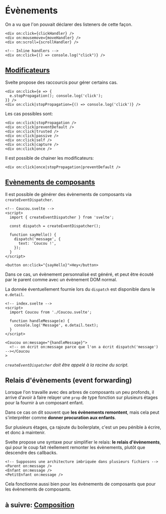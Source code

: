# Évènements

On a vu que l'on pouvait déclarer des listeners de cette façon.

```svelte
<div on:click={clickHandler} />
<div on:mousemove={moveHandler} />
<div on:scroll={scrollHandler} />

<!-- Inline handlers -->
<div on:click={() => console.log("click")} />
```

## [Modificateurs](https://svelte.dev/tutorial/event-modifiers)

Svelte propose des raccourcis pour gérer certains cas.

```svelte
<div on:click={e => {
  e.stopPropagation(); console.log('click');
}} />
<div on:click|stopPropagation={() => console.log('click')} />
```

Les cas possibles sont:

```svelte
<div on:click|stopPropagation />
<div on:click|preventDefault />
<div on:click|trusted />
<div on:click|passive />
<div on:click|self />
<div on:click|capture />
<div on:click|once />
```

Il est possible de chainer les modificateurs:

```svelte
<div on:click|once|stopPropagation|preventDefault />
```

## [Evènements de composants](https://svelte.dev/tutorial/component-events)

Il est possible de générer des évènements de composants via `createEventDispatcher`.

```svelte
<!-- Coucou.svelte -->
<script>
  import { createEventDispatcher } from 'svelte';

  const dispatch = createEventDispatcher();

  function sayHello() {
    dispatch('message', {
      text: 'Coucou !',
    });
  }
</script>

<button on:click="{sayHello}">Hey</button>
```

Dans ce cas, un évènement personnalisé est généré, et peut être écouté par le parent comme avec un évènement DOM normal.

La donnée éventuellement fournie lors du `dispatch` est disponible dans le `e.detail`.

```svelte
<!-- index.svelte -->
<script>
  import Coucou from './Coucou.svelte';

  function handleMessage(e) {
    console.log('Message', e.detail.text);
  }
</script>

<Coucou on:message="{handleMessage}">
  <!-- on écrit on:message parce que l'on a écrit dispatch('message') --></Coucou
>
```

_`createEventDispatcher` doit être appelé à la racine du script._

## Relais d'évènements (event forwarding)

Lorsque l'on travaille avec des arbres de composants un peu profonds, il arrive d'avoir à faire relayer une `prop` de type fonction sur plusieurs étages pour la fournir à un composant enfant.

Dans ce cas on dit souvent que **les évènements remontent**, mais cela peut s'interprêter comme **donner procuration aux enfants**.

Sur plusieurs étages, ça rajoute du boilerplate, c'est un peu pénible à écrire, et donc à maintenir.

Svelte propose une syntaxe pour simplifier le relais: **le relais d'évènements**, qui pour le coup fait réellement remonter les évènements, plutôt que descendre des callbacks.

```svelte
<!-- Supposons une architecture imbriquée dans plusieurs fichiers -->
<Parent on:message />
<Enfant on:message />
<PetitEnfant on:message />
```

Cela fonctionne aussi bien pour les évènements de composants que pour les évènements de composants.

## à suivre: [Composition](./3-3_slots.md)
